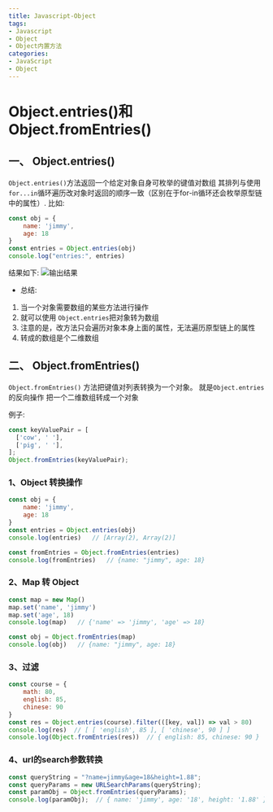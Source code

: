 ```yaml
---
title: Javascript-Object
tags: 
- Javascript
- Object
- Object内置方法
categories: 
- JavaScript
- Object
---
```


# Object.entries()和Object.fromEntries()

## 一、 Object.entries()
`Object.entries()`方法返回一个给定对象自身可枚举的键值对数组
其排列与使用`for...in`循环遍历改对象时返回的顺序一致（区别在于for-in循环还会枚举原型链中的属性）.
比如:
```js
const obj = {
    name: 'jimmy',
    age: 18
}
const entries = Object.entries(obj)
console.log("entries:", entries)
```
结果如下:
![输出结果](http://rh1om80i6.hn-bkt.clouddn.com/object.entries.png)
- 总结:
1. 当一个对象需要数组的某些方法进行操作
2. 就可以使用 `Object.entries`把对象转为数组
3. 注意的是，改方法只会遍历对象本身上面的属性，无法遍历原型链上的属性
4. 转成的数组是个二维数组

## 二、 Object.fromEntries()
<!--more-->
`Object.fromEntries()` 方法把键值对列表转换为一个对象。
就是`Object.entries`的反向操作
把一个二维数组转成一个对象

例子:
```js
const keyValuePair = [
  ['cow', ' '],
  ['pig', ' '],
];
Object.fromEntries(keyValuePair);
```

### 1、Object 转换操作
```js
const obj = {
    name: 'jimmy',
    age: 18
}
const entries = Object.entries(obj)
console.log(entries)   // [Array(2), Array(2)]

const fromEntries = Object.fromEntries(entries)
console.log(fromEntries)   // {name: "jimmy", age: 18}
```

### 2、Map 转 Object
```js
const map = new Map()
map.set('name', 'jimmy')
map.set('age', 18)
console.log(map)   // {'name' => 'jimmy', 'age' => 18}

const obj = Object.fromEntries(map)
console.log(obj)   // {name: "jimmy", age: 18}
```

### 3、过滤
```js
const course = {
    math: 80,
    english: 85,
    chinese: 90
}
const res = Object.entries(course).filter(([key, val]) => val > 80)
console.log(res)  // [ [ 'english', 85 ], [ 'chinese', 90 ] ]
console.log(Object.fromEntries(res))  // { english: 85, chinese: 90 }
```

### 4、url的search参数转换
```js
const queryString = "?name=jimmy&age=18&height=1.88";
const queryParams = new URLSearchParams(queryString);
const paramObj = Object.fromEntries(queryParams);
console.log(paramObj);  // { name: 'jimmy', age: '18', height: '1.88' }
```

 